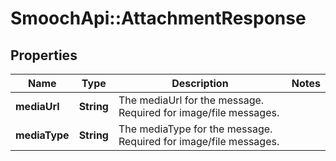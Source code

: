 # SmoochApi::AttachmentResponse

## Properties
Name | Type | Description | Notes
------------ | ------------- | ------------- | -------------
**mediaUrl** | **String** | The mediaUrl for the message. Required for image/file messages.  | 
**mediaType** | **String** | The mediaType for the message. Required for image/file messages.  | 


